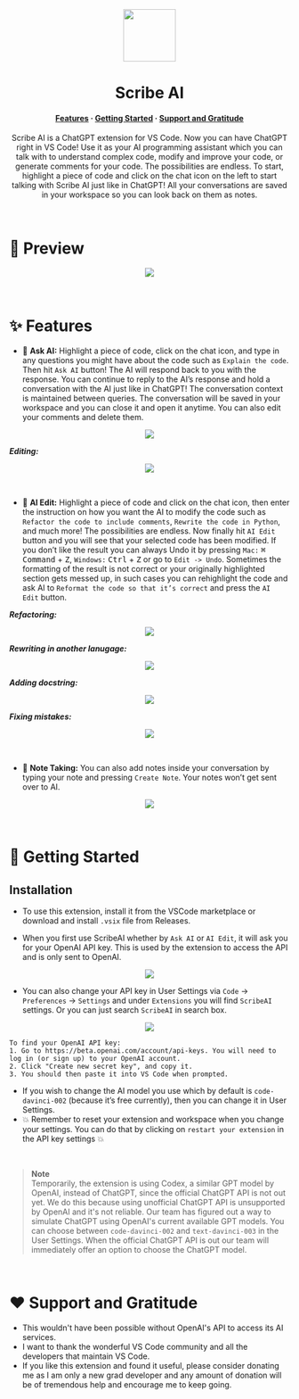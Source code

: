 <div align="center" id="madewithlua">
    <img src="./resources/icons8-chatbot-94.png" width="94", height="94">
</div>

<h1 align="center">Scribe AI</h1>

<h4 align="center">
  <a href="https://github.com/ajikan/ScribeAI#-features">Features</a>
  ·
  <a href="https://github.com/ajikan/ScribeAI#-getting-started">Getting Started</a>
  ·
  <a href="https://github.com/ajikan/ScribeAI#-support-and-gratitude">Support and Gratitude</a>
</h4>
<p align="center">
Scribe AI is a ChatGPT extension for VS Code. Now you can have ChatGPT right in VS Code! Use it as your AI programming assistant which you can talk with to understand complex code, modify and improve your code, or generate comments for your code. The possibilities are endless. To start, highlight a piece of code and click on the chat icon on the left to start talking with Scribe AI just like in ChatGPT! All your conversations are saved in your workspace so you can look back on them as notes.
</p>

&nbsp;

# 🌟 Preview
<p align="center">
  <img src="./previewDemo.gif" />
</p>

&nbsp;

# ✨ Features
-	💬 **Ask AI:** Highlight a piece of code, click on the chat icon, and type in any questions you might have about the code such as `Explain the code`. Then hit `Ask AI` button! The AI will respond back to you with the response. You can continue to reply to the AI’s response and hold a conversation with the AI just like in ChatGPT! The conversation context is maintained between queries. The conversation will be saved in your workspace and you can close it and open it anytime. You can also edit your comments and delete them. 

<p align="center">
  <img src="./previewDemo.gif" />
</p>

***Editing:***

<p align="center">
  <img src="./editComment.gif" />
</p>

&nbsp;

-	🧠 **AI Edit:** Highlight a piece of code and click on the chat icon, then enter the instruction on how you want the AI to modify the code such as `Refactor the code to include comments`, `Rewrite the code in Python`, and much more! The possibilities are endless. Now finally hit `AI Edit` button and you will see that your selected code has been modified. If you don’t like the result you can always Undo it by pressing `Mac:` <kbd>⌘ Command</kbd> + <kbd>Z</kbd>, `Windows:` <kbd>Ctrl</kbd> + <kbd>Z</kbd> or go to `Edit -> Undo`. Sometimes the formatting of the result is not correct or your originally highlighted section gets messed up, in such cases you can rehighlight the code and ask AI to `Reformat the code so that it’s correct` and press the `AI Edit` button.

***Refactoring:***
<p align="center">
  <img src="./aiEdit.gif" />
</p>

***Rewriting in another lanugage:***
<p align="center">
  <img src="./aiEditPython.gif" />
</p>

***Adding docstring:***
<p align="center">
  <img src="./aiEditDocstring.gif" />
</p>

***Fixing mistakes:***
<p align="center">
  <img src="./aiEditFixMistake.gif" />
</p>

&nbsp;

-	📝 **Note Taking:** You can also add notes inside your conversation by typing your note and pressing `Create Note`. Your notes won’t get sent over to AI.
<p align="center">
  <img src="./createNote.gif" />
</p>

&nbsp;

# 🚀 Getting Started
## Installation
- To use this extension, install it from the VSCode marketplace or download and install `.vsix` file from Releases.

- When you first use ScribeAI whether by `Ask AI` or `AI Edit`, it will ask you for your OpenAI API key. This is used by the extension to access the API and is only sent to OpenAI.
<p align="center">
  <img src="./apiKeyInput.png" />
</p>

- You can also change your API key in User Settings via `Code` -> `Preferences` -> `Settings` and under `Extensions` you will find `ScribeAI` settings. Or you can just search `ScribeAI` in search box.
<p align="center">
  <img src="./userSettings.png" />
</p>

	To find your OpenAI API key:
	1. Go to https://beta.openai.com/account/api-keys. You will need to log in (or sign up) to your OpenAI account.
	2. Click "Create new secret key", and copy it.
	3. You should then paste it into VS Code when prompted.

- If you wish to change the AI model you use which by default is `code-davinci-002` (because it’s free currently), then you can change it in User Settings.
- 💥 Remember to reset your extension and workspace when you change your settings. You can do that by clicking on `restart your extension` in the API key settings 💥


&nbsp;

> **Note**  
> Temporarily, the extension is using Codex, a similar GPT model by OpenAI, instead of ChatGPT, since the official ChatGPT API is not out yet. We do this because using unofficial ChatGPT API is unsupported by OpenAI and it's not reliable. Our team has figured out a way to simulate ChatGPT using OpenAI's current available GPT models. You can choose between `code-davinci-002` and `text-davinci-003` in the User Settings. When the official ChatGPT API is out our team will immediately offer an option to choose the ChatGPT model.

&nbsp;

# ❤️ Support and Gratitude
- This wouldn't have been possible without OpenAI's API to access its AI services.
- I want to thank the wonderful VS Code community and all the developers that maintain VS Code.
- If you like this extension and found it useful, please consider donating me as I am only a new grad developer and any amount of donation will be of tremendous help and encourage me to keep going.